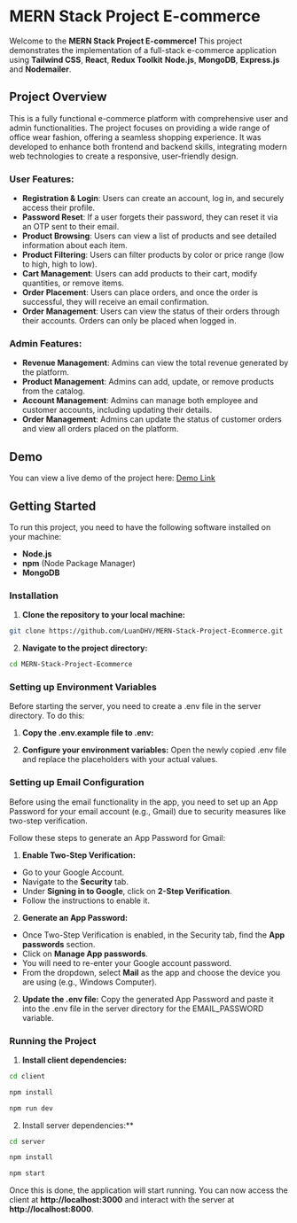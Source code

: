 # MERN Stack Project E-commerce

Welcome to the **MERN Stack Project E-commerce!** This project demonstrates the implementation of a full-stack e-commerce application using **Tailwind CSS**, **React**, **Redux Toolkit** **Node.js**, **MongoDB**, **Express.js** and **Nodemailer**.

## Project Overview

This is a fully functional e-commerce platform with comprehensive user and admin functionalities. The project focuses on providing a wide range of office wear fashion, offering a seamless shopping experience. It was developed to enhance both frontend and backend skills, integrating modern web technologies to create a responsive, user-friendly design.

### User Features:

- **Registration & Login**: Users can create an account, log in, and securely access their profile.
- **Password Reset**: If a user forgets their password, they can reset it via an OTP sent to their email.
- **Product Browsing**: Users can view a list of products and see detailed information about each item.
- **Product Filtering**: Users can filter products by color or price range (low to high, high to low).
- **Cart Management**: Users can add products to their cart, modify quantities, or remove items.
- **Order Placement**: Users can place orders, and once the order is successful, they will receive an email confirmation.
- **Order Management**: Users can view the status of their orders through their accounts. Orders can only be placed when logged in.

### Admin Features:

- **Revenue Management**: Admins can view the total revenue generated by the platform.
- **Product Management**: Admins can add, update, or remove products from the catalog.
- **Account Management**: Admins can manage both employee and customer accounts, including updating their details.
- **Order Management**: Admins can update the status of customer orders and view all orders placed on the platform.

## Demo

You can view a live demo of the project here: [Demo Link](https://www.youtube.com/watch?v=BX1nILdTlLg)

## Getting Started

To run this project, you need to have the following software installed on your machine:

- **Node.js**
- **npm** (Node Package Manager)
- **MongoDB**

### Installation

1. **Clone the repository to your local machine:**

```bash
git clone https://github.com/LuanDHV/MERN-Stack-Project-Ecommerce.git
```

2. **Navigate to the project directory:**

```bash
cd MERN-Stack-Project-Ecommerce
```

### Setting up Environment Variables

Before starting the server, you need to create a .env file in the server directory. To do this:

1. **Copy the .env.example file to .env:**

2. **Configure your environment variables:**
   Open the newly copied .env file and replace the placeholders with your actual values.

### Setting up Email Configuration

Before using the email functionality in the app, you need to set up an App Password for your email account (e.g., Gmail) due to security measures like two-step verification.

Follow these steps to generate an App Password for Gmail:

1. **Enable Two-Step Verification:**

- Go to your Google Account.
- Navigate to the **Security** tab.
- Under **Signing in to Google**, click on **2-Step Verification**.
- Follow the instructions to enable it.

2. **Generate an App Password:**

- Once Two-Step Verification is enabled, in the Security tab, find the **App passwords** section.
- Click on **Manage App passwords**.
- You will need to re-enter your Google account password.
- From the dropdown, select **Mail** as the app and choose the device you are using (e.g., Windows Computer).

2. **Update the .env file:**
   Copy the generated App Password and paste it into the .env file in the server directory for the EMAIL_PASSWORD variable.

### Running the Project

1. **Install client dependencies:**

```bash
cd client
```

```bash
npm install
```

```bash
npm run dev
```

2. Install server dependencies:\*\*

```bash
cd server
```

```bash
npm install
```

```bash
npm start
```

Once this is done, the application will start running. You can now access the client at **http://localhost:3000** and interact with the server at **http://localhost:8000**.
